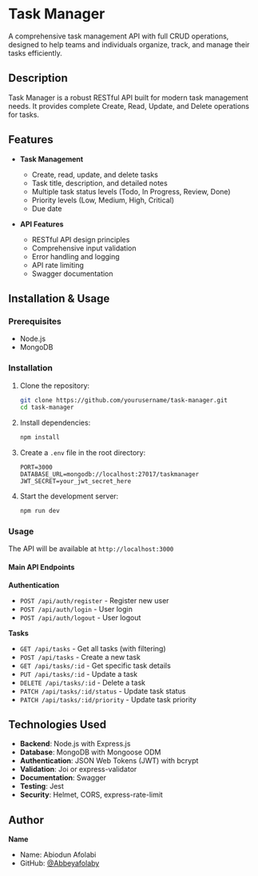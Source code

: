 # Task Manager

A comprehensive task management API with full CRUD operations, designed to help teams and individuals organize, track, and manage their tasks efficiently.

## Description

Task Manager is a robust RESTful API built for modern task management needs. It provides complete Create, Read, Update, and Delete operations for tasks.

## Features

- **Task Management**
  - Create, read, update, and delete tasks
  - Task title, description, and detailed notes
  - Multiple task status levels (Todo, In Progress, Review, Done)
  - Priority levels (Low, Medium, High, Critical)
  - Due date


- **API Features**
  - RESTful API design principles
  - Comprehensive input validation
  - Error handling and logging
  - API rate limiting
  - Swagger documentation

## Installation & Usage

### Prerequisites
- Node.js
- MongoDB

### Installation
1. Clone the repository:
   ```bash
   git clone https://github.com/yourusername/task-manager.git
   cd task-manager
   ```

2. Install dependencies:
   ```bash
   npm install
   ```

3. Create a `.env` file in the root directory:
   ```env
   PORT=3000
   DATABASE_URL=mongodb://localhost:27017/taskmanager
   JWT_SECRET=your_jwt_secret_here
   ```

4. Start the development server:
   ```bash
   npm run dev
   ```

### Usage
The API will be available at `http://localhost:3000`

#### Main API Endpoints

**Authentication**
- `POST /api/auth/register` - Register new user
- `POST /api/auth/login` - User login
- `POST /api/auth/logout` - User logout

**Tasks**
- `GET /api/tasks` - Get all tasks (with filtering)
- `POST /api/tasks` - Create a new task
- `GET /api/tasks/:id` - Get specific task details
- `PUT /api/tasks/:id` - Update a task
- `DELETE /api/tasks/:id` - Delete a task
- `PATCH /api/tasks/:id/status` - Update task status
- `PATCH /api/tasks/:id/priority` - Update task priority


## Technologies Used

- **Backend**: Node.js with Express.js
- **Database**: MongoDB with Mongoose ODM
- **Authentication**: JSON Web Tokens (JWT) with bcrypt
- **Validation**: Joi or express-validator
- **Documentation**: Swagger
- **Testing**: Jest
- **Security**: Helmet, CORS, express-rate-limit

## Author

**Name**
- Name: Abiodun Afolabi
- GitHub: [@Abbeyafolaby](https://github.com/Abbeyafolaby)
